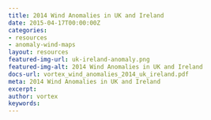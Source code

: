 ```yaml
---
title: 2014 Wind Anomalies in UK and Ireland
date: 2015-04-17T00:00:00Z
categories:
- resources
- anomaly-wind-maps
layout: resources
featured-img-url: uk-ireland-anomaly.png
featured-img-alt: 2014 Wind Anomalies in UK and Ireland
docs-url: vortex_wind_anomalies_2014_uk_ireland.pdf
meta: 2014 Wind Anomalies in UK and Ireland
excerpt: 
author: vortex
keywords: 
---
```


